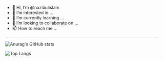 - 👋 Hi, I’m @nazibulislam
- 👀 I’m interested in ...
- 🌱 I’m currently learning ...
- 💞️ I’m looking to collaborate on ...
- 📫 How to reach me ...

-----

![Anurag's GitHub stats](https://github-readme-stats.vercel.app/api?username=nazibulislam&count_private=true&show_icons=true&theme=nightowl)


![Top Langs](https://github-readme-stats.vercel.app/api/top-langs/?username=nazibulislam&langs_count=8&theme=nightowl)


<!---
nazibulislam/nazibulislam is a ✨ special ✨ repository because its `README.md` (this file) appears on your GitHub profile.
You can click the Preview link to take a look at your changes.
--->
